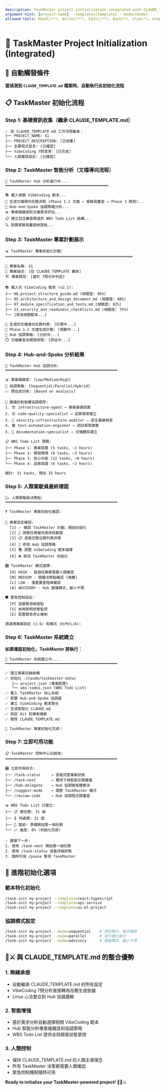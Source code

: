 ```yaml
---
description: TaskMaster project initialization integrated with CLAUDE_TEMPLATE.md workflow
argument-hint: [project-name] --template=[template] --mode=[mode]
allowed-tools: Read(/**), Write(/**), Edit(/**), Bash(*), Glob(*), Grep(*)
---
```


# 🚀 TaskMaster Project Initialization (Integrated)

## 🎯 自動觸發條件

**當偵測到 `CLAUDE_TEMPLATE.md` 檔案時，自動執行此初始化流程**

## 📋 TaskMaster 初始化流程

### Step 1: 基礎資訊收集（繼承 CLAUDE_TEMPLATE.md）
```
✅ 從 CLAUDE_TEMPLATE.md 工作流程繼承：
├── PROJECT_NAME: $1
├── PROJECT_DESCRIPTION: [已收集]
├── 主要程式語言: [已確認]
├── VibeCoding 7問澄清: [已完成]
└── 人類確認設定: [已確認]
```

### Step 2: TaskMaster 智能分析（文檔導向流程）

```
🤖 TaskMaster Hub 分析進行中...
━━━━━━━━━━━━━━━━━━━━━━━━━━━━━━━━━━━━━━━━━━━━━━━

📚 載入相關 VibeCoding 範本...
📄 生成文檔導向任務流程 (Phase 1-2 文檔 → 駕駛員審查 → Phase 3 開發)...
🤖 Hub-and-Spoke 協調策略分析...
📊 專案複雜度和文檔需求評估...
📋 建立包含審查閘道的 WBS Todo List 結構...
🔍 設置駕駛員審查檢查點...
```

### Step 3: TaskMaster 專案計劃展示

```
📊 TaskMaster 專案初始化計劃:
══════════════════════════════════════════════════════════

🎯 專案名稱: $1
📝 專案描述: [從 CLAUDE_TEMPLATE 繼承]
🏗️ 專案類型: [基於 7問分析判定]

📚 載入的 VibeCoding 範本 (v2.1):
├── 08_project_structure_guide.md (相關度: 95%)
├── 05_architecture_and_design_document.md (相關度: 88%)
├── 07_module_specification_and_tests.md (相關度: 82%)
├── 13_security_and_readiness_checklists.md (相關度: 75%)
└── [其他相關範本...]

📝 生成的文檔導向任務列表: [計算中...]
📄 Phase 1-2 文檔生成計劃: [規劃中...]
🤖 Hub 協調策略: [分析中...]
⏱️ 文檔審查及開發時程: [評估中...]
```

### Step 4: Hub-and-Spoke 分析結果

```
🎯 TaskMaster Hub 協調分析:
━━━━━━━━━━━━━━━━━━━━━━━━━━━━━━━━━━━━━━━━━━━━━━━━━━━

📊 專案複雜度: [Low/Medium/High]
🎯 協調策略: [Sequential/Parallel/Hybrid]
📈 預估成功率: [Based on analysis]

🤖 建議的智能體協調順序:
1. 🏗️ infrastructure-agent → 專案基礎設置
2. 🟡 code-quality-specialist → 品質框架建立
3. 🔴 security-infrastructure-auditor → 安全基線檢查
4. 🟢 test-automation-engineer → 測試框架建置
5. 📝 documentation-specialist → 文檔體系建立

📋 WBS Todo List 預覽:
├── Phase 1: 專案設置 (5 tasks, ~2 hours)
├── Phase 2: 開發環境 (8 tasks, ~3 hours)
├── Phase 3: 核心功能 (12 tasks, ~8 hours)
└── Phase 4: 品質保證 (6 tasks, ~2 hours)

總計: 31 tasks, 預估 15 hours
```

### Step 5: 人類駕駛員最終確認

```
🤖⚔️ 人類駕駛員決策點:
━━━━━━━━━━━━━━━━━━━━━━━━━━━━━━━━━━━━━━━━━━━━━━━━━━━

❓ TaskMaster 專案初始化確認:

🎯 專案設定確認:
  [1] ✅ 確認 TaskMaster 計劃，開始初始化
  [2] 🔧 調整任務優先順序和範圍
  [3] 📋 查看完整任務列表詳情
  [4] 🤖 修改 Hub 協調策略
  [5] 📚 調整 VibeCoding 範本選擇
  [6] ❌ 取消 TaskMaster 初始化

🎛️ TaskMaster 模式選擇:
  [H] HIGH - 每個任務都需要人類確認
  [M] MEDIUM - 關鍵決策點確認 (推薦)
  [L] LOW - 僅重要里程碑確認
  [A] ADVISORY - Hub 建議模式，最小干預

🛡️ 緊急控制設定:
  [P] 設置暫停檢查點
  [S] 啟用即時狀態監控
  [E] 配置緊急停止機制

請選擇專案設定 (1-6) 和模式 (H/M/L/A):
```

### Step 6: TaskMaster 系統建立

**如果確認初始化，TaskMaster 將執行：**

```
🚀 TaskMaster 系統建立中...
━━━━━━━━━━━━━━━━━━━━━━━━━━━━━━━━━━━━━━━━━━━━━━━━━━━

✅ 建立專案目錄結構
✅ 初始化 .claude/taskmaster-data/
   ├── project.json (專案配置)
   └── wbs-todos.json (WBS Todo List)
✅ 載入 TaskMaster 核心系統
✅ 配置 Hub-and-Spoke 協調器
✅ 建立 VibeCoding 範本整合
✅ 生成客製化 CLAUDE.md
✅ 設定 Git 和專案檔案
✅ 刪除 CLAUDE_TEMPLATE.md

🎉 TaskMaster 專案初始化完成！
```

### Step 7: 立即可用功能

```
📋 TaskMaster 控制中心已啟用:
━━━━━━━━━━━━━━━━━━━━━━━━━━━━━━━━━━━━━━━━━━━━━━━━━━━

🎛️ 立即可用命令:
├── /task-status     → 查看完整專案狀態
├── /task-next       → 獲得下個智能任務建議
├── /hub-delegate    → Hub 協調智能體委派
├── /suggest-mode    → 調整 TaskMaster 模式
└── /review-code     → Hub 協調程式碼審查

📊 WBS Todo List 已建立:
├── 📋 總任務: 31 個
├── ⏳ 待處理: 31 個
├── 🎯 當前: 準備開始第一個任務
└── 📈 進度: 0% (初始化完成)

💡 建議下一步:
1. 使用 /task-next 開始第一個任務
2. 使用 /task-status 查看詳細狀態
3. 隨時可用 /pause 暫停 TaskMaster
```

## 🔧 進階初始化選項

### 範本特化初始化
```bash
/task-init my-project --template=react-typescript
/task-init my-project --template=api-service
/task-init my-project --template=ai-ml-project
```

### 協調模式設定
```bash
/task-init my-project --mode=sequential    # 序列執行，每步確認
/task-init my-project --mode=parallel      # 並行優化執行
/task-init my-project --mode=advisory      # 建議模式，最小干預
```

## 🤖⚔️ 與 CLAUDE_TEMPLATE.md 的整合優勢

### 1. 無縫承接
- 自動繼承 CLAUDE_TEMPLATE.md 的所有設定
- VibeCoding 7問分析直接轉為任務生成依據
- Linus 心法整合到 Hub 協調邏輯

### 2. 智能增強
- 基於需求分析自動選擇相關 VibeCoding 範本
- Hub 智能分析專案複雜度和協調策略
- WBS Todo List 提供全局開發狀態掌控

### 3. 人類控制
- 保持 CLAUDE_TEMPLATE.md 的人類主導理念
- 所有 TaskMaster 決策都需要人類確認
- 緊急控制機制隨時可用

**Ready to initialize your TaskMaster-powered project!** 🚀🤖⚔️